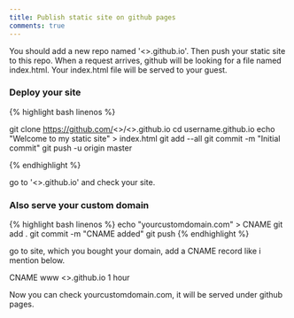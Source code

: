 ```yaml
---
title: Publish static site on github pages
comments: true
---
```


You should add a new repo named '<<yourgithubusername>>.github.io'. Then push your static site to this repo. When a request arrives, github will be looking for a file named index.html. Your index.html file will be served to your guest.

### Deploy your site
{% highlight bash linenos %}

git clone https://github.com/<<username>>/<<username>>.github.io
cd username.github.io
echo "Welcome to my static site" > index.html
git add --all
git commit -m "Initial commit"
git push -u origin master

{% endhighlight %}

go to '<<yourgithubusername>>.github.io' and check your site.


### Also serve your custom domain
{% highlight bash linenos %}
echo "yourcustomdomain.com" > CNAME
git add .
git commit -m "CNAME added"
git push
{% endhighlight %}

go to site, which you bought your domain, add a CNAME record like i mention below. 

CNAME	www	<<yourgithubusername>>.github.io	1 hour

Now you can check yourcustomdomain.com, it will be served under github pages.